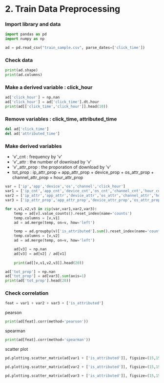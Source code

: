 
# 2. Train Data Preprocessing

### Import library and data


```python
import pandas as pd
import numpy as np

ad = pd.read_csv("train_sample.csv", parse_dates=['click_time'])
```

### Check data


```python
print(ad.shape)
print(ad.columns)
```

### Make a derived variable : click_hour


```python
ad['click_hour'] = np.nan
ad['click_hour'] = ad['click_time'].dt.hour
print(ad[['click_time','click_hour']].head(10))
```

### Remove variables : click_time, attributed_time


```python
del ad['click_time']
del ad['attributed_time']
```

### Make derived variables

* 'v'_cnt : frequency by 'v'
* 'v'_attr : the number of download by 'v'
* 'v'_attr_prop : the proporation of download by 'v'
* tot_prop : ip_attr_prop + app_attr_prop + device_prop + os_attr_prop + channel_attr_prop + hour_attr_prop


```python
var = ['ip','app','device','os','channel','click_hour']
var1 = ['ip_cnt','app_cnt','device_cnt','os_cnt','channel_cnt','hour_cnt']
var2 = ['ip_attr','app_attr','device_attr','os_attr','channel_attr','hour_attr']
var3 = ['ip_attr_prop','app_attr_prop','device_attr_prop','os_attr_prop','channel_attr_prop','hour_attr_prop']

for v,v1,v2,v3 in zip(var,var1,var2,var3):
    temp = ad[v].value_counts().reset_index(name='counts')
    temp.columns = [v,v1]
    ad = ad.merge(temp, on=v, how='left')

    temp = ad.groupby(v)['is_attributed'].sum().reset_index(name='counts')
    temp.columns = [v,v2]
    ad = ad.merge(temp, on=v, how='left')

    ad[v3] = np.nan
    ad[v3] = ad[v2] / ad[v1]
    
    print(ad[[v,v1,v2,v3]].head(20))
```


```python
ad['tot_prop'] = np.nan
ad['tot_prop'] = ad[var3].sum(axis=1)
print(ad['tot_prop'].head(20))
```

### Check correlation


```python
feat = var1 + var2 + var3 + ['is_attributed']
```

pearson


```python
print(ad[feat].corr(method='pearson'))
```

spearman


```python
print(ad[feat].corr(method='spearman'))
```

scatter plot


```python
pd.plotting.scatter_matrix(ad[var1 + ['is_attributed']], figsize=(15,15), alpha=.1)
```


```python
pd.plotting.scatter_matrix(ad[var2 + ['is_attributed']], figsize=(15,15), alpha=.1)
```


```python
pd.plotting.scatter_matrix(ad[var3 + ['is_attributed']], figsize=(15,15), alpha=.1)
```
